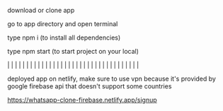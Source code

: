 download or clone app 

go to app directory and open terminal 

type npm i (to install all dependencies)

type npm start (to start project on your local)

 
 | | | | | | | | | | | | | | | | | | | | | | | | | | | | | | | | | | |
 
deployed app on netlify, make sure to use vpn because it's provided by google firebase api that doesn't support some countries

https://whatsapp-clone-firebase.netlify.app/signup
